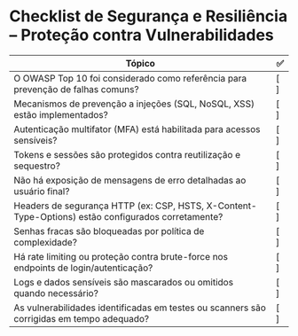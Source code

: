 # Checklist de Segurança e Resiliência – Proteção contra Vulnerabilidades

| Tópico                                                                                                     | ✅  |
|-------------------------------------------------------------------------------------------------------------|-----|
| O OWASP Top 10 foi considerado como referência para prevenção de falhas comuns?                            | [ ] |
| Mecanismos de prevenção a injeções (SQL, NoSQL, XSS) estão implementados?                                  | [ ] |
| Autenticação multifator (MFA) está habilitada para acessos sensíveis?                                      | [ ] |
| Tokens e sessões são protegidos contra reutilização e sequestro?                                           | [ ] |
| Não há exposição de mensagens de erro detalhadas ao usuário final?                                         | [ ] |
| Headers de segurança HTTP (ex: CSP, HSTS, X-Content-Type-Options) estão configurados corretamente?         | [ ] |
| Senhas fracas são bloqueadas por política de complexidade?                                                 | [ ] |
| Há rate limiting ou proteção contra brute-force nos endpoints de login/autenticação?                       | [ ] |
| Logs e dados sensíveis são mascarados ou omitidos quando necessário?                                       | [ ] |
| As vulnerabilidades identificadas em testes ou scanners são corrigidas em tempo adequado?                  | [ ] |
